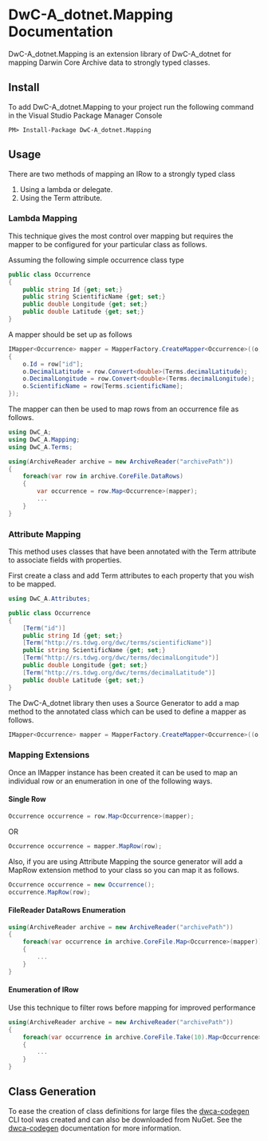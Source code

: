 ﻿# DwC-A_dotnet.Mapping Documentation

DwC-A_dotnet.Mapping is an extension library of DwC-A_dotnet for mapping Darwin Core Archive data to strongly typed classes.

## Install

To add DwC-A_dotnet.Mapping to your project run the following command in the Visual Studio Package Manager Console

    PM> Install-Package DwC-A_dotnet.Mapping

## Usage

There are two methods of mapping an IRow to a strongly typed class

1. Using a lambda or delegate.
2. Using the Term attribute.

### Lambda Mapping

This technique gives the most control over mapping but requires the mapper to be configured for your particular class as follows.

Assuming the following simple occurrence class type

```csharp
public class Occurrence
{
    public string Id {get; set;}
    public string ScientificName {get; set;}
    public double Longitude {get; set;}
    public double Latitude {get; set;}
}
```

A mapper should be set up as follows

```csharp
IMapper<Occurrence> mapper = MapperFactory.CreateMapper<Occurrence>((o, row) =>
{
    o.Id = row["id"];
    o.DecimalLatitude = row.Convert<double>(Terms.decimalLatitude);
    o.DecimalLongitude = row.Convert<double>(Terms.decimalLongitude);
    o.ScientificName = row[Terms.scientificName];
});
```

The mapper can then be used to map rows from an occurrence file as follows.

```csharp
using DwC_A;
using DwC_A.Mapping;
using DwC_A.Terms;

using(ArchiveReader archive = new ArchiveReader("archivePath"))
{
    foreach(var row in archive.CoreFile.DataRows)
    {
        var occurrence = row.Map<Occurrence>(mapper);
        ...
    }
}
```

### Attribute Mapping

This method uses classes that have been annotated with the Term attribute to associate fields with properties.

First create a class and add Term attributes to each property that you wish to be mapped.

```csharp
using DwC_A.Attributes;

public class Occurrence
{
    [Term("id")]
    public string Id {get; set;}
    [Term("http://rs.tdwg.org/dwc/terms/scientificName")]
    public string ScientificName {get; set;}
    [Term("http://rs.tdwg.org/dwc/terms/decimalLongitude")]
    public double Longitude {get; set;}
    [Term("http://rs.tdwg.org/dwc/terms/decimalLatitude")]
    public double Latitude {get; set;}
}
```

The DwC-A_dotnet library then uses a Source Generator to add a map method to the annotated class which can be used to define a mapper as follows.

```csharp
IMapper<Occurrence> mapper = MapperFactory.CreateMapper<Occurrence>((o, row) => o.MapRow(row));

```

### Mapping Extensions

Once an IMapper instance has been created it can be used to map an individual row or an enumeration in one of the following ways.

#### Single Row

```csharp
Occurrence occurrence = row.Map<Occurrence>(mapper);
```

OR

```csharp
Occurrence occurrence = mapper.MapRow(row);
```

Also, if you are using Attribute Mapping the source generator will add a MapRow extension method to your class so you can map it as follows.

```csharp
Occurrence occurrence = new Occurrence();
occurrence.MapRow(row);
```

#### FileReader DataRows Enumeration
```csharp
using(ArchiveReader archive = new ArchiveReader("archivePath"))
{
    foreach(var occurrence in archive.CoreFile.Map<Occurrence>(mapper))
    {
        ...
    }
}
```

#### Enumeration of IRow

Use this technique to filter rows before mapping for improved performance

```csharp
using(ArchiveReader archive = new ArchiveReader("archivePath"))
{
    foreach(var occurrence in archive.CoreFile.Take(10).Map<Occurrence>(mapper))
    {
        ...
    }
}
```

## Class Generation

To ease the creation of class definitions for large files the [dwca-codegen](https://github.com/pjoiner/DwC-A_dotnet.Mapping/tree/AttributeMapper/src/dwca-codegen) CLI tool was created and can also be downloaded from NuGet.  See the [dwca-codegen](https://github.com/pjoiner/DwC-A_dotnet.Mapping/tree/AttributeMapper/src/dwca-codegen) documentation for more information.


